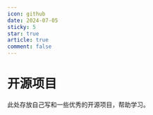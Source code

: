 ```yaml
---
icon: github
date: 2024-07-05
sticky: 5
star: true
article: true
comment: false
---
```


# 开源项目

此处存放自己写和一些优秀的开源项目，帮助学习。


